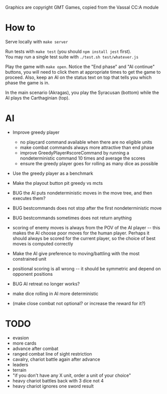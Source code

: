 
Graphics are copyright GMT Games, copied from the Vassal CC:A module

# How to

Serve locally with `make server`

Run tests with `make test` (you should `npm install jest` first).  
You may run a single test suite with `./test.sh test/whatever.js`

Play the game with `make open`. Notice the "End phase" and "AI continue" 
buttons, you will need to click them at appropriate times to get the game to proceed. 
Also, keep an AI on the status text on top that tells you which phase the game is in.

In the main scenario (Akragas), you play the Syracusan (bottom) while the AI plays 
the Carthaginian (top). 

# AI 

- Improve greedy player
  - no playcard command available when there are no eligible units
  - make combat commands always more attractive than end phase
  - improve GreedyPlayer#scoreCommand by running a nondeterministic command 10 times and average the scores
  - ensure the greedy player goes for rolling as many dice as possible
- Use the greedy player as a benchmark
- Make the playout button pit greedy vs mcts

- BUG the AI puts nondeterministic moves in the move tree, and then executes them?
- BUG bestcommands does not stop after the first nondeterministic move
- BUG bestcommands sometimes does not return anything

- scoring of enemy moves is always from the POV of the AI player -- this makes the AI choose poor moves for the human player.  Perhaps it should always be scored for the current player, so the choice of best moves is computed correctly
- Make the AI give preference to moving/battling with the most constrained unit
- positional scoring is all wrong -- it should be symmetric and depend on opponent positions

- BUG AI retreat no longer works?
- make dice rolling in AI more deterministic
- (make close combat not optional?  or increase the reward for it?)

# TODO


- evasion
- more cards
- advance after combat
- ranged combat line of sight restriction
- cavalry, chariot battle again after advance
- leaders
- terrain
- "if you don't have any X unit, order a unit of your choice"
- heavy chariot battles back with 3 dice not 4
- heavy chariot ignores one sword result


